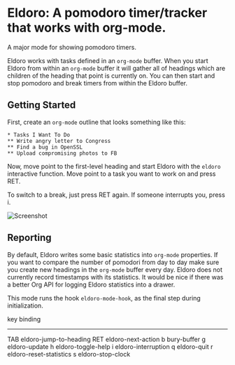 # Eldoro: A pomodoro timer/tracker that works with org-mode.

A major mode for showing pomodoro timers.

Eldoro works with tasks defined in an `org-mode` buffer.  When
you start Eldoro from within an `org-mode` buffer it will gather
all of headings which are children of the heading that point is
currently on.  You can then start and stop pomodoro and break
timers from within the Eldoro buffer.

## Getting Started

First, create an `org-mode` outline that looks something like
this:

~~~
* Tasks I Want To Do
** Write angry letter to Congress
** Find a bug in OpenSSL
** Upload compromising photos to FB
~~~

Now, move point to the first-level heading and start Eldoro with
the `eldoro` interactive function.  Move point to a task you want
to work on and press RET.

To switch to a break, just press RET again.  If someone
interrupts you, press i.

![Screenshot](http://www.pmade.com/static/images/2014/a5fa5925980289be7d83d3e8dbe31e1c.png)

## Reporting

By default, Eldoro writes some basic statistics into `org-mode`
properties.  If you want to compare the number of pomodori from
day to day make sure you create new headings in the `org-mode`
buffer every day.  Eldoro does not currently record timestamps
with its statistics.  It would be nice if there was a better Org
API for logging Eldoro statistics into a drawer.

This mode runs the hook `eldoro-mode-hook`, as the final step
during initialization.

key             binding
---             -------

TAB		eldoro-jump-to-heading
RET		eldoro-next-action
b		bury-buffer
g		eldoro-update
h		eldoro-toggle-help
i		eldoro-interruption
q		eldoro-quit
r		eldoro-reset-statistics
s		eldoro-stop-clock


